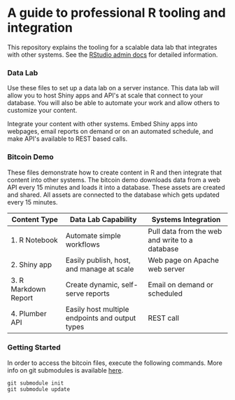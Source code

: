 # A guide to professional R tooling and integration

This repository explains the tooling for a scalable data lab that integrates with other systems. See the [RStudio admin docs](http://docs.rstudio.com/) for detailed information.

### Data Lab

Use these files to set up a data lab on a server instance. This data lab will allow you to host Shiny apps and API's at scale that connect to your database. You will also be able to automate your work and allow others to customize your content.

Integrate your content with other systems. Embed Shiny apps into webpages, email reports on demand or on an automated schedule, and make API's available to REST based calls.

### Bitcoin Demo

These files demonstrate how to create content in R and then integrate that content into other systems. The bitcoin demo downloads data from a web API every 15 minutes and loads it into a database. These assets are created and shared. All assets are connected to the database which gets updated every 15 minutes.

Content Type | Data Lab Capability |  Systems Integration
-----------------------|-------------------------------------|---------------------------------
1. R Notebook     | Automate simple workflows | Pull data from the web and write to a database
2. Shiny app | Easily publish, host, and manage at scale | Web page on Apache web server
3. R Markdown Report | Create dynamic, self-serve reports | Email on demand or scheduled
4. Plumber API | Easily host multiple endpoints and output types | REST call

### Getting Started

In order to access the bitcoin files, execute the following commands.  More info on git submodules is available [here](https://git-scm.com/book/en/v2/Git-Tools-Submodules).

```
git submodule init
git submodule update
```
